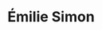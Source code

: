 ---
layout: post
category: concert
title: Émilie Simon
artists: 
- Emilie Simon
place: 
- Fnac Bercy
country: France
city: Paris
---
